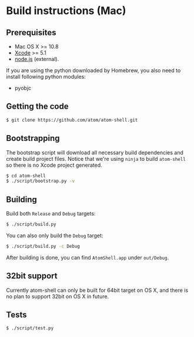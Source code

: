 # Build instructions (Mac)

## Prerequisites

* Mac OS X >= 10.8
* [Xcode](https://developer.apple.com/technologies/tools/) >= 5.1
* [node.js](http://nodejs.org) (external).

If you are using the python downloaded by Homebrew, you also need to install
following python modules:

* pyobjc

## Getting the code

```bash
$ git clone https://github.com/atom/atom-shell.git
```

## Bootstrapping

The bootstrap script will download all necessary build dependencies and create
build project files. Notice that we're using `ninja` to build `atom-shell` so
there is no Xcode project generated.

```bash
$ cd atom-shell
$ ./script/bootstrap.py -v
```

## Building

Build both `Release` and `Debug` targets:

```bash
$ ./script/build.py
```

You can also only build the `Debug` target:

```bash
$ ./script/build.py -c Debug
```

After building is done, you can find `AtomShell.app` under `out/Debug`.

## 32bit support

Currently atom-shell can only be built for 64bit target on OS X, and there is no
plan to support 32bit on OS X in future.

## Tests

```bash
$ ./script/test.py
```
